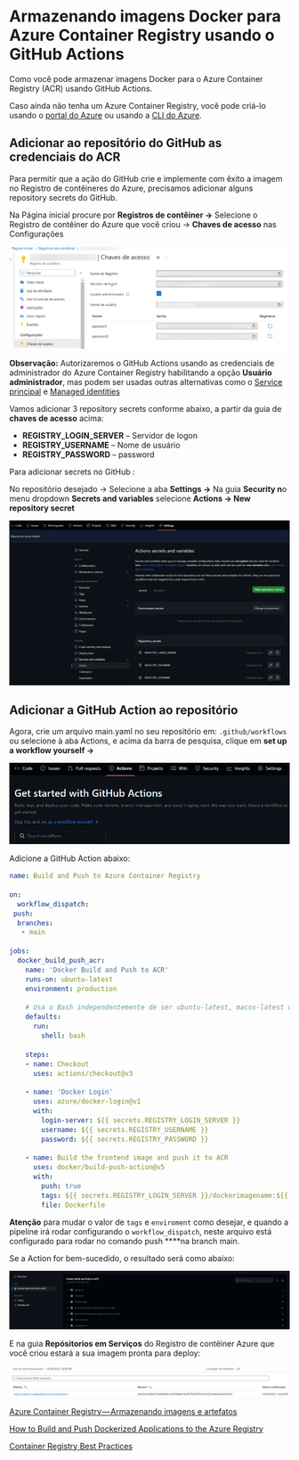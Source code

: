 # Armazenando imagens Docker para Azure Container Registry usando o GitHub Actions

Como você pode armazenar imagens Docker para o Azure Container Registry (ACR) usando GitHub Actions.

Caso ainda não tenha um Azure Container Registry, você pode criá-lo usando o [portal do Azure](https://learn.microsoft.com/pt-br/azure/container-registry/container-registry-get-started-portal?tabs=azure-cli) ou usando a [CLI do Azure](https://learn.microsoft.com/pt-br/azure/container-registry/container-registry-get-started-azure-cli).

## Adicionar ao repositório do GitHub as credenciais do ACR

Para permitir que a ação do GitHub crie e implemente com êxito a imagem no Registro de contêineres do Azure, precisamos adicionar alguns repository secrets do GitHub.

Na Página inicial procure por ****Registros de contêiner →**** Selecione o Registro de contêiner do Azure que você criou → **Chaves de acesso** nas Configurações

![screenshot-chaves-de-acesso-blur.png](../assets/screenshot-chaves-de-acesso-blur.png)

**Observação:** Autorizaremos o GitHub Actions usando as credenciais de administrador do Azure Container Registry habilitando a opção **Usuário administrador**, mas podem ser usadas outras alternativas como o [Service principal](https://jadsonalves.com.br/como-criar-service-principal-no-azure-utilizando-o-portal-e-powershell/) e [Managed identities](https://jadsonalves.com.br/azure-managed-identities/)

Vamos adicionar 3 repository secrets conforme abaixo, a partir da guia de **chaves de acesso** acima:

- **REGISTRY_LOGIN_SERVER** – Servidor de logon
- **REGISTRY_USERNAME** – Nome de usuário
- **REGISTRY_PASSWORD** – password

Para adicionar secrets no GitHub :

No repositório desejado → Selecione a aba **Settings →** Na guia **Security n**o menu dropdown **Secrets and variables** selecione **Actions → New repository secret**

![add-secrets.png](../assets/add-secrets.png)

## Adicionar a GitHub Action ao repositório

Agora, crie um arquivo main.yaml no seu repositório em: `.github/workflows` ou selecione à aba Actions, e acima da barra de pesquisa, clique em **set up a workflow yourself →**

![new-github-action.png](../assets/new-github-action.png)

Adicione a GitHub Action abaixo:

```yaml
name: Build and Push to Azure Container Registry
 
on:
  workflow_dispatch:
 push:
  branches:
   - main
 
jobs:
  docker_build_push_acr:
    name: 'Docker Build and Push to ACR'
    runs-on: ubuntu-latest
    environment: production
  
    # Usa o Bash independentemente de ser ubuntu-latest, macos-latest ou windows-latest
    defaults:
      run:
        shell: bash
  
    steps:
    - name: Checkout
      uses: actions/checkout@v3
  
    - name: 'Docker Login'
      uses: azure/docker-login@v1
      with:
        login-server: ${{ secrets.REGISTRY_LOGIN_SERVER }}
        username: ${{ secrets.REGISTRY_USERNAME }}
        password: ${{ secrets.REGISTRY_PASSWORD }}
 
    - name: Build the frontend image and push it to ACR
      uses: docker/build-push-action@v5
      with:
        push: true
        tags: ${{ secrets.REGISTRY_LOGIN_SERVER }}/dockerimagename:${{ github.sha }}
        file: Dockerfile
```

**Atenção** para mudar o valor de `tags` e `enviroment` como desejar, e quando a pipeline irá rodar configurando o `workflow_dispatch`, neste arquivo está configurado para rodar no comando push ****na branch main.

Se a Action for bem-sucedido, o resultado será como abaixo:

![github-actions-bem-sucedido.png](../assets/github-actions-bem-sucedido.png)

E na guia **Repósitorios em Serviços** do Registro de contêiner Azure que você criou estará a sua imagem pronta para deploy:

![image-on-registry.png](../assets/image-on-registry.png)

[Azure Container Registry — Armazenando imagens e artefatos](https://renicius-pagotto.medium.com/azure-container-registry-armazenando-imagens-e-artefatos-d885df6549e3)

[How to Build and Push Dockerized Applications to the Azure Registry](https://www.freecodecamp.org/news/how-to-build-and-push-dockerized-applications-to-azure-registry/)

[Container Registry Best Practices](https://github.com/MicrosoftDocs/azure-docs/blob/main/articles/container-registry/container-registry-best-practices.md)
